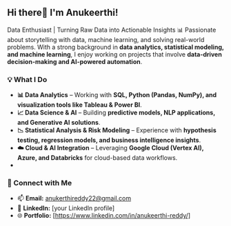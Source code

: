 ## Hi there👋 I'm Anukeerthi!

Data Enthusiast | Turning Raw Data into Actionable Insights
📊 Passionate about storytelling with data, machine learning, and solving real-world problems. With a strong background in **data analytics, statistical modeling, and machine learning**, I enjoy working on projects that involve **data-driven decision-making and AI-powered automation**.

### 💡 What I Do  
- **📊 Data Analytics** – Working with **SQL, Python (Pandas, NumPy), and visualization tools like Tableau & Power BI**.  
- **📈 Data Science & AI** – Building **predictive models, NLP applications, and Generative AI solutions**.  
- **📉 Statistical Analysis & Risk Modeling** – Experience with **hypothesis testing, regression models, and business intelligence insights**.  
- **☁️ Cloud & AI Integration** – Leveraging **Google Cloud (Vertex AI), Azure, and Databricks** for cloud-based data workflows.
- 
### 🔗 Connect with Me  
- 📫 **Email:** anukerthireddy22@gmail.com
- 💼 **LinkedIn:** [your LinkedIn profile]  
- 🌐 **Portfolio:** [https://www.linkedin.com/in/anukeerthi-reddy/] 
